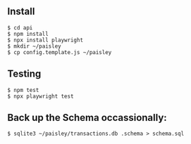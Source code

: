 ## Install
```
$ cd api
$ npm install
$ npx install playwright
$ mkdir ~/paisley
$ cp config.template.js ~/paisley
```

## Testing
```
$ npm test
$ npx playwright test
```

## Back up the Schema occassionally:
``` 
$ sqlite3 ~/paisley/transactions.db .schema > schema.sql 
```

